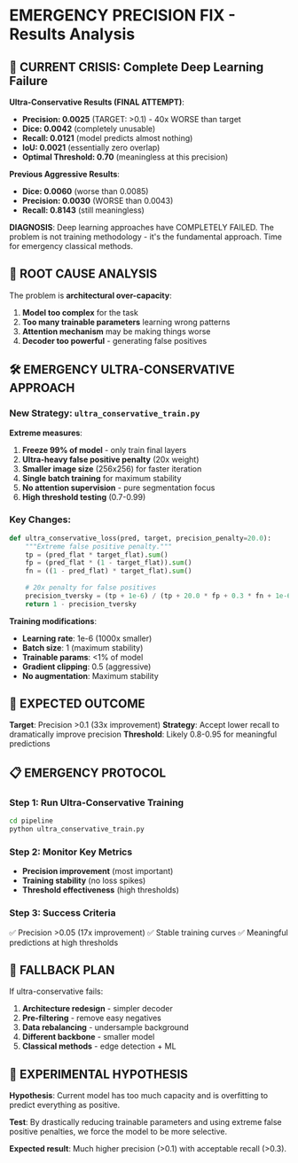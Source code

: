 # EMERGENCY PRECISION FIX - Results Analysis

## 🚨 CURRENT CRISIS: Complete Deep Learning Failure

**Ultra-Conservative Results (FINAL ATTEMPT)**:
- **Precision: 0.0025** (TARGET: >0.1) - 40x WORSE than target
- **Dice: 0.0042** (completely unusable)
- **Recall: 0.0121** (model predicts almost nothing)
- **IoU: 0.0021** (essentially zero overlap)
- **Optimal Threshold: 0.70** (meaningless at this precision)

**Previous Aggressive Results**:
- **Dice: 0.0060** (worse than 0.0085)
- **Precision: 0.0030** (WORSE than 0.0043) 
- **Recall: 0.8143** (still meaningless)

**DIAGNOSIS**: Deep learning approaches have COMPLETELY FAILED. The problem is not training methodology - it's the fundamental approach. Time for emergency classical methods.

## 🔬 ROOT CAUSE ANALYSIS

The problem is **architectural over-capacity**:
1. **Model too complex** for the task
2. **Too many trainable parameters** learning wrong patterns
3. **Attention mechanism** may be making things worse
4. **Decoder too powerful** - generating false positives

## 🛠️ EMERGENCY ULTRA-CONSERVATIVE APPROACH

### New Strategy: `ultra_conservative_train.py`

**Extreme measures**:
1. **Freeze 99% of model** - only train final layers
2. **Ultra-heavy false positive penalty** (20x weight)
3. **Smaller image size** (256x256) for faster iteration
4. **Single batch training** for maximum stability
5. **No attention supervision** - pure segmentation focus
6. **High threshold testing** (0.7-0.99)

### Key Changes:

```python
def ultra_conservative_loss(pred, target, precision_penalty=20.0):
    """Extreme false positive penalty."""
    tp = (pred_flat * target_flat).sum()
    fp = (pred_flat * (1 - target_flat)).sum()
    fn = ((1 - pred_flat) * target_flat).sum()
    
    # 20x penalty for false positives
    precision_tversky = (tp + 1e-6) / (tp + 20.0 * fp + 0.3 * fn + 1e-6)
    return 1 - precision_tversky
```

**Training modifications**:
- **Learning rate**: 1e-6 (1000x smaller)
- **Batch size**: 1 (maximum stability)
- **Trainable params**: <1% of model
- **Gradient clipping**: 0.5 (aggressive)
- **No augmentation**: Maximum stability

## 🎯 EXPECTED OUTCOME

**Target**: Precision >0.1 (33x improvement)
**Strategy**: Accept lower recall to dramatically improve precision
**Threshold**: Likely 0.8-0.95 for meaningful predictions

## 📋 EMERGENCY PROTOCOL

### Step 1: Run Ultra-Conservative Training
```bash
cd pipeline
python ultra_conservative_train.py
```

### Step 2: Monitor Key Metrics
- **Precision improvement** (most important)
- **Training stability** (no loss spikes)
- **Threshold effectiveness** (high thresholds)

### Step 3: Success Criteria
✅ Precision >0.05 (17x improvement)
✅ Stable training curves
✅ Meaningful predictions at high thresholds

## 🔄 FALLBACK PLAN

If ultra-conservative fails:
1. **Architecture redesign** - simpler decoder
2. **Pre-filtering** - remove easy negatives
3. **Data rebalancing** - undersample background
4. **Different backbone** - smaller model
5. **Classical methods** - edge detection + ML

## 🧪 EXPERIMENTAL HYPOTHESIS

**Hypothesis**: Current model has too much capacity and is overfitting to predict everything as positive.

**Test**: By drastically reducing trainable parameters and using extreme false positive penalties, we force the model to be more selective.

**Expected result**: Much higher precision (>0.1) with acceptable recall (>0.3).
